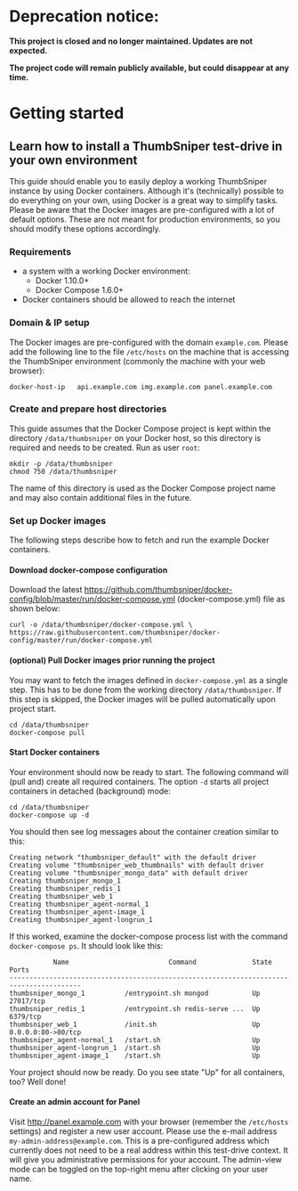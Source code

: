 # Deprecation notice:
**This project is closed and no longer maintained. Updates are not expected.**

**The project code will remain publicly available, but could disappear at any time.**

# Getting started

## Learn how to install a ThumbSniper test-drive in your own environment
This guide should enable you to easily deploy a working ThumbSniper instance by using Docker containers. Although it's (technically) possible to do everything on your own, using Docker is a great way to simplify tasks.  Please be aware that the Docker images are pre-configured with a lot of default options. These are not meant for production environments, so you should modify these options accordingly.

### Requirements
- a system with a working Docker environment:
  - Docker 1.10.0+
  - Docker Compose 1.6.0+
- Docker containers should be allowed to reach the internet

### Domain & IP setup
The Docker images are pre-configured with the domain ```example.com```. Please add the following line to the file ```/etc/hosts``` on the machine that is accessing the ThumbSniper environment (commonly the machine with your web browser):

```
docker-host-ip   api.example.com img.example.com panel.example.com
```

### Create and prepare host directories
This guide assumes that the Docker Compose project is kept within the directory ```/data/thumbsniper``` on your Docker host, so this directory is required and needs to be created. Run as user ```root```:
```
mkdir -p /data/thumbsniper
chmod 750 /data/thumbsniper
```
The name of this directory is used as the Docker Compose project name and may also contain additional files in the future.

### Set up Docker images
The following steps describe how to fetch and run the example Docker containers.

#### Download docker-compose configuration
Download the latest https://github.com/thumbsniper/docker-config/blob/master/run/docker-compose.yml (docker-compose.yml) file  as shown below:
```
curl -o /data/thumbsniper/docker-compose.yml \
https://raw.githubusercontent.com/thumbsniper/docker-config/master/run/docker-compose.yml
```
#### (optional) Pull Docker images prior running the project
You may want to fetch the images defined in ```docker-compose.yml``` as a single step. This has to be done from the working directory ```/data/thumbsniper```. If this step is skipped, the Docker images will be pulled automatically upon project start.
```
cd /data/thumbsniper
docker-compose pull
```
#### Start Docker containers
Your environment should now be ready to start. The following command will (pull and) create all required containers. The option ```-d``` starts all project containers in detached (background) mode:
```
cd /data/thumbsniper
docker-compose up -d
```
You should then see log messages about the container creation similar to this:
```
Creating network "thumbsniper_default" with the default driver
Creating volume "thumbsniper_web_thumbnails" with default driver
Creating volume "thumbsniper_mongo_data" with default driver
Creating thumbsniper_mongo_1
Creating thumbsniper_redis_1
Creating thumbsniper_web_1
Creating thumbsniper_agent-normal_1
Creating thumbsniper_agent-image_1
Creating thumbsniper_agent-longrun_1
```
If this worked, examine the docker-compose process list with the command ```docker-compose ps```. It should look like this:
```
           Name                         Command              State         Ports
----------------------------------------------------------------------------------------
thumbsniper_mongo_1          /entrypoint.sh mongod           Up    27017/tcp
thumbsniper_redis_1          /entrypoint.sh redis-serve ...  Up    6379/tcp
thumbsniper_web_1            /init.sh                        Up    0.0.0.0:80->80/tcp
thumbsniper_agent-normal_1   /start.sh                       Up
thumbsniper_agent-longrun_1  /start.sh                       Up
thumbsniper_agent-image_1    /start.sh                       Up
```
Your project should now be ready. Do you see state "Up" for all containers, too? Well done!

#### Create an admin account for Panel
Visit http://panel.example.com with your browser (remember the ```/etc/hosts``` settings) and register a new user account. Please use the e-mail address ```my-admin-address@example.com```.  This is a pre-configured address which currently does not need to be a real address within this test-drive context. It will give you administrative permissions for your account. The admin-view mode can be toggled on the top-right menu after clicking on your user name.
